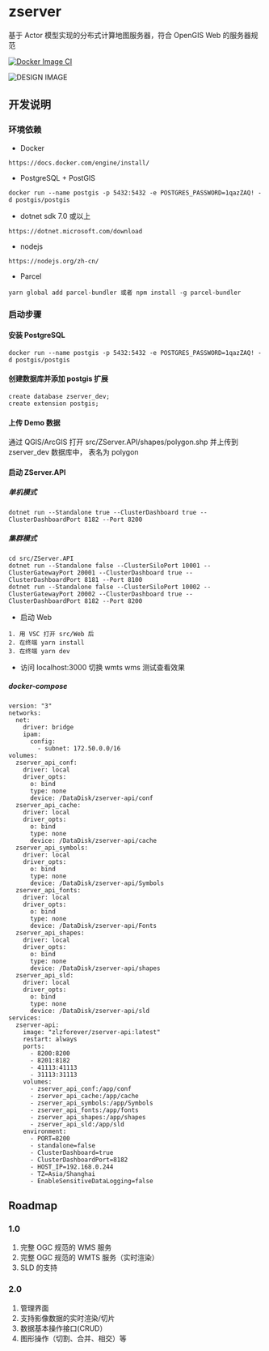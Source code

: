 # zserver

基于 Actor 模型实现的分布式计算地图服务器，符合 OpenGIS Web 的服务器规范

[![Docker Image CI](https://github.com/zmaplab/zserver/actions/workflows/docker-image.yml/badge.svg)](https://github.com/zmaplab/zserver/actions/workflows/docker-image.yml)

![DESIGN IMAGE](https://github.com/zmaplab/zserver/blob/main/img/design.jpg?raw=true)

## 开发说明

### 环境依赖

+ Docker

```
https://docs.docker.com/engine/install/
```

+ PostgreSQL + PostGIS

```
docker run --name postgis -p 5432:5432 -e POSTGRES_PASSWORD=1qazZAQ! -d postgis/postgis
```

+ dotnet sdk 7.0 或以上

```
https://dotnet.microsoft.com/download
```

+ nodejs

```
https://nodejs.org/zh-cn/
```

+ Parcel

```
yarn global add parcel-bundler 或者 npm install -g parcel-bundler
```

### 启动步骤

#### 安装 PostgreSQL
```
docker run --name postgis -p 5432:5432 -e POSTGRES_PASSWORD=1qazZAQ! -d postgis/postgis
```
#### 创建数据库并添加 postgis 扩展

```
create database zserver_dev;
create extension postgis;
```
#### 上传 Demo 数据

通过 QGIS/ArcGIS 打开 src/ZServer.API/shapes/polygon.shp 并上传到 zserver_dev 数据库中， 表名为 polygon

#### 启动 ZServer.API

##### 单机模式

```
dotnet run --Standalone true --ClusterDashboard true --ClusterDashboardPort 8182 --Port 8200
```

##### 集群模式

```
cd src/ZServer.API
dotnet run --Standalone false --ClusterSiloPort 10001 --ClusterGatewayPort 20001 --ClusterDashboard true --ClusterDashboardPort 8181 --Port 8100
dotnet run --Standalone false --ClusterSiloPort 10002 --ClusterGatewayPort 20002 --ClusterDashboard true --ClusterDashboardPort 8182 --Port 8200
```
+ 启动 Web

```
1. 用 VSC 打开 src/Web 后
2. 在终端 yarn install
3. 在终端 yarn dev
```

+ 访问 localhost:3000 切换 wmts wms 测试查看效果

##### docker-compose

```
version: "3"
networks:
  net:
    driver: bridge
    ipam:
      config:
        - subnet: 172.50.0.0/16
volumes:          
  zserver_api_conf:
    driver: local
    driver_opts:
      o: bind
      type: none
      device: /DataDisk/zserver-api/conf
  zserver_api_cache:
    driver: local
    driver_opts:
      o: bind
      type: none
      device: /DataDisk/zserver-api/cache             
  zserver_api_symbols:
    driver: local
    driver_opts:
      o: bind
      type: none
      device: /DataDisk/zserver-api/Symbols       
  zserver_api_fonts:
    driver: local
    driver_opts:
      o: bind
      type: none
      device: /DataDisk/zserver-api/Fonts      
  zserver_api_shapes:
    driver: local
    driver_opts:
      o: bind
      type: none
      device: /DataDisk/zserver-api/shapes
  zserver_api_sld:
    driver: local
    driver_opts:
      o: bind
      type: none
      device: /DataDisk/zserver-api/sld
services:
  zserver-api:
    image: "zlzforever/zserver-api:latest"
    restart: always
    ports:
      - 8200:8200
      - 8201:8182
      - 41113:41113
      - 31113:31113
    volumes:
      - zserver_api_conf:/app/conf
      - zserver_api_cache:/app/cache
      - zserver_api_symbols:/app/Symbols
      - zserver_api_fonts:/app/fonts
      - zserver_api_shapes:/app/shapes
      - zserver_api_sld:/app/sld
    environment:
      - PORT=8200
      - standalone=false
      - ClusterDashboard=true
      - ClusterDashboardPort=8182
      - HOST_IP=192.168.0.244
      - TZ=Asia/Shanghai      
      - EnableSensitiveDataLogging=false
```

## Roadmap

### 1.0 

1. 完整 OGC 规范的 WMS 服务
2. 完整 OGC 规范的 WMTS 服务（实时渲染）
3. SLD 的支持

### 2.0 

1. 管理界面
2. 支持影像数据的实时渲染/切片
3. 数据基本操作接口(CRUD）
4. 图形操作（切割、合并、相交）等

 
